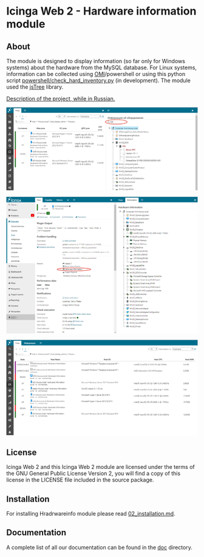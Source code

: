 # Icinga Web 2 - Hardware information module

## About

The module is designed to display information (so far only for Windows systems) about the hardware from the MySQL database. For Linux systems, information can be collected using [OMI](https://github.com/Microsoft/omi)/powershell or using this python script [powershell/check_hard_inventory.py](https://github.com/plsatin/icingaweb2-module-hardwareinfo/blob/master/powershell/check_hard_inventory.py) (in development). The module used the [jsTree](https://www.jstree.com) library.

[Description of the project, while in Russian.](http://webnote.satin-pl.com/2017/05/09/icingaweb2_module_hardwareinfo/)

![Pic5](doc/images/icingaweb2_module_hardwareinfo_pic5.png)

![Pic1](doc/images/icingaweb2_module_hardwareinfo_pic1.png)

![Pic3](doc/images/icingaweb2_module_hardwareinfo_pic3.png)

## License

Icinga Web 2 and this Icinga Web 2 module are licensed under the terms of the GNU General Public License Version 2, you will find a copy of this license in the LICENSE file included in the source package.

## Installation

For installing Hradrwareinfo module please read [02_installation.md](doc/02_installation.md).

## Documentation

A complete list of all our documentation can be found in the [doc](doc) directory.
